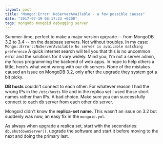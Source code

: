 ```yaml
---
layout: post
title: "Mongo::Error::NoServerAvailable - a few possible causes"
date: "2017-07-19 08:17:23 +0200"
tags: mongodb mongoid debugging server
---
```


Summer-time, perfect to make a major version upgrade -- from MongoDB 3.2 to 3.4 -- on the database servers.
Not without troubles. In my case: `Mongo::Error::NoServerAvailable No server is available matching preference`
A quick internet search will tell you that this is no uncommon error and the solutions
for it vary widely. Mind you, I'm not a server admin, my focus programming the backend of web apps.
In hope to help others a little, here's what went wrong with our db servers. None of the mistakes caused an issue
on MongoDB 3.2, only after the upgrade they system got a bit picky.

**DB hosts** couldn't connect to each other: For whatever reason I had the wrong IPs in the `/etc/hosts` file 
and in the replica set I used those short names rather than IPs. A bad choice.
Make sure you can successfully connect to each db server from each other db server.

Mongoid didn't know the **replica-set name**. This wasn't an issue on 3.2 but suddenly was now, an easy fix in the `mongoid.yml`.

As always when upgrade a replica set, start with the secondaries: `db.shutdownServer()`, upgrade the software and start it before moving
to the next and doing the primary last.
